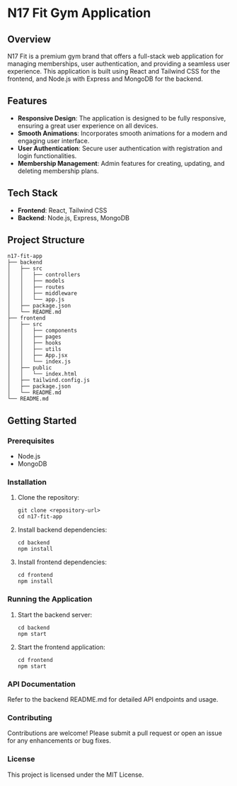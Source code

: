 # N17 Fit Gym Application

## Overview
N17 Fit is a premium gym brand that offers a full-stack web application for managing memberships, user authentication, and providing a seamless user experience. This application is built using React and Tailwind CSS for the frontend, and Node.js with Express and MongoDB for the backend.

## Features
- **Responsive Design**: The application is designed to be fully responsive, ensuring a great user experience on all devices.
- **Smooth Animations**: Incorporates smooth animations for a modern and engaging user interface.
- **User Authentication**: Secure user authentication with registration and login functionalities.
- **Membership Management**: Admin features for creating, updating, and deleting membership plans.

## Tech Stack
- **Frontend**: React, Tailwind CSS
- **Backend**: Node.js, Express, MongoDB

## Project Structure
```
n17-fit-app
├── backend
│   ├── src
│   │   ├── controllers
│   │   ├── models
│   │   ├── routes
│   │   ├── middleware
│   │   └── app.js
│   ├── package.json
│   └── README.md
├── frontend
│   ├── src
│   │   ├── components
│   │   ├── pages
│   │   ├── hooks
│   │   ├── utils
│   │   ├── App.jsx
│   │   └── index.js
│   ├── public
│   │   └── index.html
│   ├── tailwind.config.js
│   ├── package.json
│   └── README.md
└── README.md
```

## Getting Started

### Prerequisites
- Node.js
- MongoDB

### Installation

1. Clone the repository:
   ```
   git clone <repository-url>
   cd n17-fit-app
   ```

2. Install backend dependencies:
   ```
   cd backend
   npm install
   ```

3. Install frontend dependencies:
   ```
   cd frontend
   npm install
   ```

### Running the Application

1. Start the backend server:
   ```
   cd backend
   npm start
   ```

2. Start the frontend application:
   ```
   cd frontend
   npm start
   ```

### API Documentation
Refer to the backend README.md for detailed API endpoints and usage.

### Contributing
Contributions are welcome! Please submit a pull request or open an issue for any enhancements or bug fixes.

### License
This project is licensed under the MIT License.